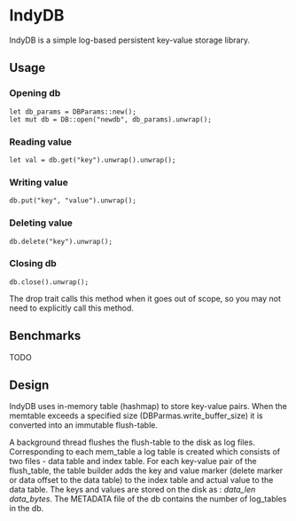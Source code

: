 # IndyDB
IndyDB is a simple log-based persistent key-value storage library.

## Usage

### Opening db
```
let db_params = DBParams::new();
let mut db = DB::open("newdb", db_params).unwrap();
```

### Reading value
```
let val = db.get("key").unwrap().unwrap();
```

### Writing value
```
db.put("key", "value").unwrap();
```
### Deleting value
```
db.delete("key").unwrap();
```
### Closing db
```
db.close().unwrap();
```
The drop trait calls this method when it goes out of scope, so you may not need to explicitly call this method.

## Benchmarks
TODO

## Design
IndyDB uses in-memory table (hashmap) to store key-value pairs. When the memtable exceeds a specified size (DBParmas.write_buffer_size) it is converted into an immutable flush-table.

A background thread flushes the flush-table to the disk as log files.
Corresponding to each mem_table a log table is created which consists of two files - data table and index table. For each key-value pair of the flush_table, the table builder adds the key and value marker (delete marker or data offset to the data table) to the index table and actual value to the data table. The keys and values are stored on the disk as : *data_len* *data_bytes*. The METADATA file of the db contains the number of log_tables in the db.
